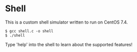 # Shell

This is a custom shell simulator written to run on CentOS 7.4.

```
$ gcc shell.c -o shell
$ ./shell
```

Type 'help' into the shell to learn about the supported features!
